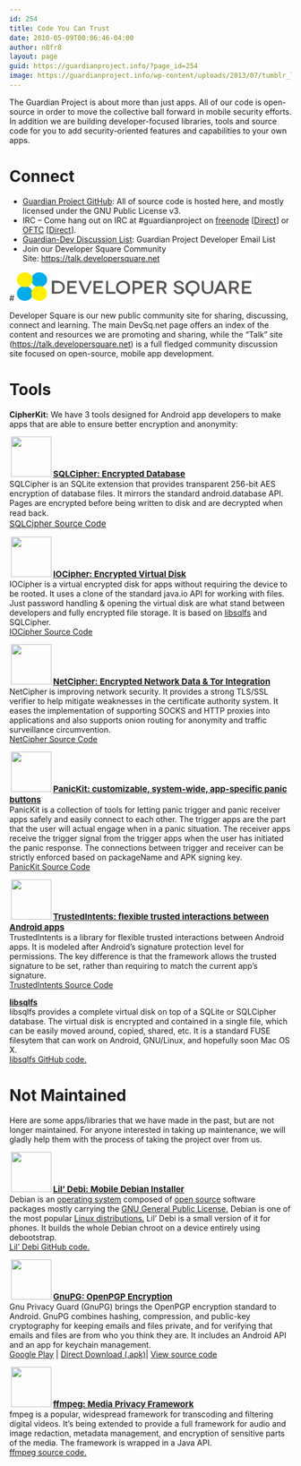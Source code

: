 ```yaml
---
id: 254
title: Code You Can Trust
date: 2010-05-09T00:06:46-04:00
author: n8fr8
layout: page
guid: https://guardianproject.info/?page_id=254
image: https://guardianproject.info/wp-content/uploads/2013/07/tumblr_lthb6agZVE1qlts9lo1_1280.jpg
---
```

The Guardian Project is about more than just apps. All of our code is open-source in order to move the collective ball forward in mobile security efforts. In addition we are building developer-focused libraries, tools and source code for you to add security-oriented features and capabilities to your own apps.

# **Connect**

  * [Guardian Project GitHub](https://github.com/guardianproject/): All of source code is hosted here, and mostly licensed under the GNU Public License v3.
  * IRC &#8211; Come hang out on IRC at #guardianproject on [freenode](http://freenode.net/irc_servers.shtml) [<a title="#GuardianProject on Freenode" href="irc://irc.freenode.net/guardianproject.net" target="_blank">Direct</a>] or [OFTC](http://www.oftc.net/oftc/) [<a title="#GuardianProject on OFTC" href="irc://irc.oftc.net/guardianproject.net" target="_blank">Direct</a>].
  * [Guardian-Dev Discussion List](https://lists.mayfirst.org/mailman/listinfo/guardian-dev): Guardian Project Developer Email List
  * Join our Developer Square Community Site: <https://talk.developersquare.net>

#<img class="alignnone" src="https://raw.githubusercontent.com/DevSqNet/DevSq/master/img/devsq_logo_sm.png" alt="" width="430" height="54" /> 

Developer Square is our new public community site for sharing, discussing, connect and learning. The main DevSq.net page offers an index of the content and resources we are promoting and sharing, while the &#8220;Talk&#8221; site (<https://talk.developersquare.net>) is a full fledged community discussion site focused on open-source, mobile app development.

# **Tools**

**CipherKit:** We have 3 tools designed for Android app developers to make apps that are able to ensure better encryption and anonymity:

<span style="font-size: 15px; font-weight: bold; clear: left;"><a href="/code/sqlcipher"><img class="alignleft size-full wp-image-1018" style="margin-left: 3px; margin-right: 3px;" title="icon" src="https://guardianproject.info/wp-content/uploads/2010/05/skitch.png" alt="" width="72" height="72" /><strong>SQLCipher: Encrypted Database</strong></a></span>  
SQLCipher is an SQLite extension that provides transparent 256-bit AES encryption of database files. It mirrors the standard android.database API. Pages are encrypted before being written to disk and are decrypted when read back.<span style="font-size: 15px; clear: left;"><br /> <a title="SQLCipher-for-Android" href="https://github.com/sqlcipher/android-database-sqlcipher" target="_blank">SQLCipher Source Code</a></span>

<span style="font-size: 15px; font-weight: bold; clear: left;"><a href="/code/iocipher"><img class="alignleft size-full wp-image-1018" style="margin-left: 3px; margin-right: 3px;" title="icon" src="https://guardianproject.info/wp-content/uploads/2010/05/skitch1.png" alt="" width="72" height="72" /><strong>IOCipher: Encrypted Virtual Disk</strong></a></span>  
IOCipher is a virtual encrypted disk for apps without requiring the device to be rooted. It uses a clone of the standard java.io API for working with files. Just password handling & opening the virtual disk are what stand between developers and fully encrypted file storage. It is based on [libsqlfs](https://github.com/guardianproject/libsqlfs "libsqlfs") and SQLCipher.  
[IOCipher Source Code](https://github.com/guardianproject/IOCipher)

<span style="font-size: 15px; font-weight: bold; clear: left;"><a href="/code/netcipher"><img class="alignleft size-full wp-image-1018" style="margin-left: 3px; margin-right: 3px;" title="icon" src="https://guardianproject.info/wp-content/uploads/2010/05/skitch2.png" alt="" width="72" height="72" /></a><a href="/code/netcipher/"><strong>NetCipher: Encrypted Network Data & Tor Integration</strong></a></span>  
NetCipher is improving network security. It provides a strong TLS/SSL verifier to help mitigate weaknesses in the certificate authority system. It eases the implementation of supporting SOCKS and HTTP proxies into applications and also supports onion routing for anonymity and traffic surveillance circumvention.  
[NetCipher Source Code](https://github.com/guardianproject/netcipher)

<span style="font-size: 15px; font-weight: bold; clear: left;"><a href="/code/netcipher"><img class="alignleft size-full wp-image-1018" style="margin-left: 3px; margin-right: 3px;" title="icon" src="https://guardianproject.info/wp-content/uploads/2016/01/round-button-hazard-150x150.png" alt="" width="72" height="72" /></a><a href="/tag/panic/"><strong>PanicKit: customizable, system-wide, app-specific panic buttons</strong></a></span>  
PanicKit is a collection of tools for letting panic trigger and panic receiver apps safely and easily connect to each other. The trigger apps are the part that the user will actual engage when in a panic situation. The receiver apps receive the trigger signal from the trigger apps when the user has initiated the panic response. The connections between trigger and receiver can be strictly enforced based on packageName and APK signing key.  
[PanicKit Source Code](https://github.com/guardianproject/panickit)

<span style="font-size: 15px; font-weight: bold; clear: left;"><a href="/code/netcipher"><img class="alignleft size-full wp-image-1018" style="margin-left: 3px; margin-right: 3px;" title="icon" src="https://guardianproject.info/wp-content/uploads/2010/05/trustedintents-150x150.png" alt="" width="72" height="72" /></a><a href="https://github.com/guardianproject/trustedintents"><strong>TrustedIntents: flexible trusted interactions between Android apps</strong></a></span>  
TrustedIntents is a library for flexible trusted interactions between Android apps. It is modeled after Android&#8217;s signature protection level for permissions. The key difference is that the framework allows the trusted signature to be set, rather than requiring to match the current app&#8217;s signature.  
[TrustedIntents Source Code](https://github.com/guardianproject/trustedintents)

[**libsqlfs**](https://github.com/guardianproject/libsqlfs)  
libsqlfs provides a complete virtual disk on top of a SQLite or SQLCipher database. The virtual disk is encrypted and contained in a single file, which can be easily moved around, copied, shared, etc. It is a standard FUSE filesytem that can work on Android, GNU/Linux, and hopefully soon Mac OS X.  
[libsqlfs GitHub code.](https://github.com/guardianproject/libsqlfs)

# **Not Maintained**

Here are some apps/libraries that we have made in the past, but are not longer maintained. For anyone interested in taking up maintenance, we will gladly help them with the process of taking the project over from us.

<span style="font-size: 15px; font-weight: bold; clear: left;"><a href="/code/lildebi"><img class="alignleft size-full wp-image-1018" style="margin-left: 3px; margin-right: 3px;" title="icon" src="https://guardianproject.info/wp-content/uploads/2010/05/lildebi.png" alt="" width="72" height="72" /></a><a href="https://guardianproject.info/code/lildebi/"><strong>Lil&#8217; Debi: Mobile Debian Installer</strong></a></span>  
Debian is an [operating system](https://en.wikipedia.org/wiki/Operating_system "Operating system") composed of [open source](https://en.wikipedia.org/wiki/Free_and_open_source_software "Free and open source software") software packages mostly carrying the [GNU General Public License.](https://en.wikipedia.org/wiki/GNU_General_Public_License "GNU General Public License") Debian is one of the most popular [Linux distributions.](https://en.wikipedia.org/wiki/Linux_distribution "Linux distribution") Lil&#8217; Debi is a small version of it for phones. It builds the whole Debian chroot on a device entirely using debootstrap.  
<a href="https://github.com/guardianproject/lildebi" target="_blank">Lil&#8217; Debi GitHub code.</a>

<span style="font-size: 15px; font-weight: bold; clear: left;"><a href="/code/gnupg"><img class="alignleft size-full wp-image-1018" style="margin-left: 3px; margin-right: 3px;" title="icon" src="https://guardianproject.info/wp-content/uploads/2013/05/icon.png" alt="" width="72" height="72" /></a><a href="https://guardianproject.info/code/gnupg/"><strong>GnuPG: OpenPGP Encryption</strong></a></span>  
Gnu Privacy Guard (GnuPG) brings the OpenPGP encryption standard to Android. GnuPG combines hashing, compression, and public-key cryptography for keeping emails and files private, and for verifying that emails and files are from who you think they are. It includes an Android API and an app for keychain management.  
<a title="GnuPG Encryption" href="https://play.google.com/store/apps/details?id=info.guardianproject.gpg" target="_blank">Google Play</a> | <a title="GnuPrivacyGuard APK" href="https://guardianproject.info/builds/GnuPrivacyGuard/" target="_blank">Direct Download (.apk)</a>| [View source code](https://github.com/guardianproject/gnupg-for-android)

<span style="font-size: 15px; font-weight: bold; clear: left;"><a href="/code/ffmpeg"><img class="alignleft size-full wp-image-1018" style="margin-left: 3px; margin-right: 3px;" title="icon" src="https://guardianproject.info/wp-content/uploads/2010/05/skitch4.png" alt="" width="72" height="72" /></a><a href="https://guardianproject.info/code/ffmpeg/"><strong>ffmpeg: Media Privacy Framework</strong></a></span>  
fmpeg is a popular, widespread framework for transcoding and filtering digital videos. It’s being extended to provide a full framework for audio and image redaction, metadata management, and encryption of sensitive parts of the media. The framework is wrapped in a Java API.  
[ffmpeg source code.](https://github.com/guardianproject/android-ffmpeg)

&nbsp;